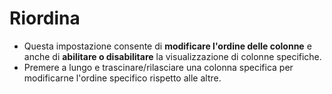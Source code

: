 # **Riordina**

- Questa impostazione consente di **modificare l'ordine delle colonne** e anche di **abilitare o disabilitare** la visualizzazione di colonne specifiche.
- Premere a lungo e trascinare/rilasciare una colonna specifica per modificarne l'ordine specifico rispetto alle altre.

